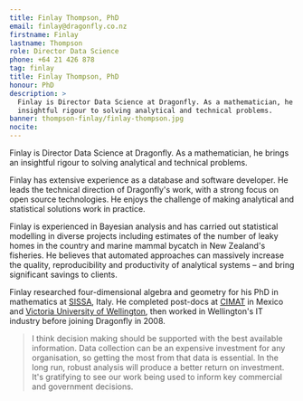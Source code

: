 ```yaml
---
title: Finlay Thompson, PhD
email: finlay@dragonfly.co.nz
firstname: Finlay
lastname: Thompson
role: Director Data Science
phone: +64 21 426 878
tag: finlay
title: Finlay Thompson, PhD
honour: PhD
description: >
  Finlay is Director Data Science at Dragonfly. As a mathematician, he brings an
  insightful rigour to solving analytical and technical problems.
banner: thompson-finlay/finlay-thompson.jpg
nocite: 
---
```


Finlay is Director Data Science at Dragonfly. As a mathematician, he brings an
insightful rigour to solving analytical and technical problems.

<!--more-->

Finlay has extensive experience as a database and software developer. He leads
the technical direction of Dragonfly's work, with a strong focus on open source
technologies. He enjoys the challenge of making analytical and
statistical solutions work in practice.

Finlay is experienced in Bayesian analysis and has carried out statistical
modelling in diverse projects including estimates of the number of leaky
homes in the country and marine mammal bycatch in New Zealand's
fisheries. He believes that automated approaches can massively increase the
quality, reproducibility and productivity of analytical systems – and bring
significant savings to clients.

Finlay researched four-dimensional algebra and geometry for his PhD in
mathematics at [SISSA](http://sissa.it), Italy. He completed post-docs at [CIMAT](http://www.cimat.mx/) in Mexico
and [Victoria University of Wellington](http://www.victoria.ac.nz/sms),
then worked in Wellington's IT industry before joining Dragonfly in 2008.

> I think decision making should be supported with the best available
> information. Data collection can be an expensive
> investment for any organisation, so getting the most from that data
> is essential. In the long run, robust analysis will produce a better return on
> investment. It's gratifying to see our work being used to inform key commercial and
> government decisions.
